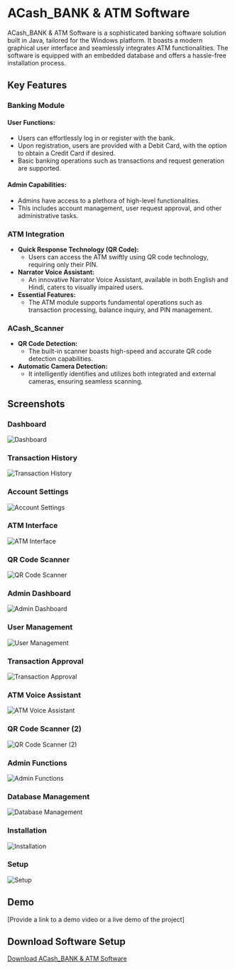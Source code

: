 # ACash_BANK & ATM Software

ACash_BANK & ATM Software is a sophisticated banking software solution built in Java, tailored for the Windows platform. It boasts a modern graphical user interface and seamlessly integrates ATM functionalities. The software is equipped with an embedded database and offers a hassle-free installation process.

## Key Features

### Banking Module
#### User Functions:
- Users can effortlessly log in or register with the bank.
- Upon registration, users are provided with a Debit Card, with the option to obtain a Credit Card if desired.
- Basic banking operations such as transactions and request generation are supported.
#### Admin Capabilities:
- Admins have access to a plethora of high-level functionalities.
- This includes account management, user request approval, and other administrative tasks.

### ATM Integration
- **Quick Response Technology (QR Code):**
  - Users can access the ATM swiftly using QR code technology, requiring only their PIN.
- **Narrator Voice Assistant:**
  - An innovative Narrator Voice Assistant, available in both English and Hindi, caters to visually impaired users.
- **Essential Features:**
  - The ATM module supports fundamental operations such as transaction processing, balance inquiry, and PIN management.

### ACash_Scanner
- **QR Code Detection:**
  - The built-in scanner boasts high-speed and accurate QR code detection capabilities.
- **Automatic Camera Detection:**
  - It intelligently identifies and utilizes both integrated and external cameras, ensuring seamless scanning.

## Screenshots

### Dashboard
![Dashboard](https://github.com/AkashSingh1505/ACash-Bank-Software/assets/139606462/e6a0bf11-834d-4011-9ad3-3379758ff272)   

### Transaction History
![Transaction History](https://github.com/AkashSingh1505/ACash-Bank-Software/assets/139606462/8f27dfca-2b5f-4902-84b6-d2f48fb61af5)  

### Account Settings
![Account Settings](https://github.com/AkashSingh1505/ACash-Bank-Software/assets/139606462/eec6c270-d053-4372-94fb-063078684588)  

### ATM Interface
![ATM Interface](https://github.com/AkashSingh1505/ACash-Bank-Software/assets/139606462/cafd1209-9467-431c-b3b5-a4e40eaf594a) 

### QR Code Scanner
![QR Code Scanner](https://github.com/AkashSingh1505/ACash-Bank-Software/assets/139606462/376d366f-1128-499a-9dd2-ff93e58b6b0d) 

### Admin Dashboard
![Admin Dashboard](https://github.com/AkashSingh1505/ACash-Bank-Software/assets/139606462/d196fe8a-c2f9-480f-81a4-b83a289c7959) 

### User Management
![User Management](https://github.com/AkashSingh1505/ACash-Bank-Software/assets/139606462/e0886fba-a288-404f-b1d2-58416d5cb7e7) 

### Transaction Approval
![Transaction Approval](https://github.com/AkashSingh1505/ACash-Bank-Software/assets/139606462/4003550f-a3a2-49b0-863f-03e325cb374f) 

### ATM Voice Assistant
![ATM Voice Assistant](https://github.com/AkashSingh1505/ACash-Bank-Software/assets/139606462/ad4d46c0-8041-453f-8303-cdb2ab331d6d) 

### QR Code Scanner (2)
![QR Code Scanner (2)](https://github.com/AkashSingh1505/ACash-Bank-Software/assets/139606462/9cd27321-6a7a-4902-b1f3-4e498d3d4c60) 

### Admin Functions
![Admin Functions](https://github.com/AkashSingh1505/ACash-Bank-Software/assets/139606462/ff83eb11-7052-4c56-9a25-b97ee5df884b) 

### Database Management
![Database Management](https://github.com/AkashSingh1505/ACash-Bank-Software/assets/139606462/379eae25-1109-46b7-82a7-d9d28b8e8256) 

### Installation
![Installation](https://github.com/AkashSingh1505/ACash-Bank-Software/assets/139606462/2994c79b-64d2-450c-af8c-4b6a4d6bfc75) 

### Setup
![Setup](https://github.com/AkashSingh1505/ACash-Bank-Software/assets/139606462/dbb0c675-b010-4da4-9068-27efc54608c9) 

## Demo
[Provide a link to a demo video or a live demo of the project]

## Download Software Setup
[Download ACash_BANK & ATM Software](https://drive.google.com/file/d/1yuS3EGR8IscQJtSdd2mAfNIR5tTeQNTN/view?usp=sharing)

